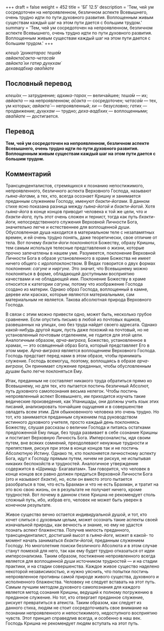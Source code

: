 +++
draft = false
weight = 452
title = 'БГ 12.5'
description = 'Тем, чей ум сосредоточен на непроявленном, безличном аспекте Всевышнего, очень трудно идти по пути духовного развития. Воплощенным живым существам каждый шаг на этом пути дается с большим трудом.'
summary = 'Тем, чей ум сосредоточен на непроявленном, безличном аспекте Всевышнего, очень трудно идти по пути духовного развития. Воплощенным живым существам каждый шаг на этом пути дается с большим трудом.'
+++

_клеш́о ’дхикатарас теша̄м  
авйакта̄сакта-четаса̄м  
авйакта̄ хи гатир дух̣кхам̇  
дехавадбхир ава̄пйате_

## Пословный перевод

_клеш́ах̣_ — затруднение; _адхика_\-_тарах̣_ — величайшее; _теша̄м_ — их; _авйакта_ — на непроявленном; _а̄сакта_ — сосредоточен; _четаса̄м_ — тех, ум которых; _авйакта̄_ — непроявленный; _хи_ — безусловно; _гатих̣_ — продвижение; _дух̣кхам_ — трудно; _деха_\-_вадбхих̣_ — воплощенными; _ава̄пйате_ — достигается.

## Перевод

**Тем, чей ум сосредоточен на непроявленном, безличном аспекте Всевышнего, очень трудно идти по пути духовного развития. Воплощенным живым существам каждый шаг на этом пути дается с большим трудом.**

## Комментарий

Трансценденталистов, стремящихся к познанию непостижимого, непроявленного, безличного аспекта Верховного Господа, называют _гьяна-йогами,_ а тех, кто, всегда осознает Кришну и занимается преданным служением Господу, именуют _бхакти-йогами_. В данном стихе ясно показана разница между _гьяна-йогой_ и _бхакти-йогой_. Хотя _гьяна-йога_ в конце концов приводит человека к той же цели, что и _бхакти-йога,_ путь этот очень сложен и тернист, тогда как путь _бхакти-йоги,_ непосредственного служения Верховной Личности Бога, значительно легче и естественнее для воплощенной души. Обусловленная душа находится в материальном теле с незапамятных времен, и ей очень трудно понять, даже теоретически, свое отличие от тела. Вот почему _бхакти-йоги_ поклоняются Божеству, образу Кришны, тем самым используя телесные представления о жизни, которые прочно запечатлены в нашем уме. Разумеется, поклонение Верховной Личности Бога в образе установленного в храме Божества не имеет ничего общего с идолопоклонством. В Ведах говорится о двух формах поклонения: _сагуне_ и _ниргуне._ Это значит, что Всевышнему можно поклоняться в форме, обладающей доступными восприятию качествами и не обладающей ими. Поклонение Божеству в храме относится к категории _сагуны,_ потому что изображение Господа создано из материи. Однако образ Господа, воплощенный в камне, дереве или красках, которые являются материальными, сам материальным не является. Такова абсолютная природа Верховного Господа.

В связи с этим можно привести одно, может быть, несколько грубое сравнение. Если опустить письмо в любой из почтовых ящиков, развешанных на улицах, оно без труда найдет своего адресата. Однако какой-нибудь другой ящик, пусть даже похожий на почтовый, но не установленный почтовым отделением, не годится для этой цели. Аналогичным образом, _арча-виграха,_ Божество, установленное в храмах, — это освященный образ Бога, который представляет Его в этом мире. _Арча-виграха_ является воплощением Верховного Господа. Господь предстает перед нами в этом образе, чтобы принимать служение. Господь всемогущ, поэтому, воплощаясь в образе _арча-виграхи,_ Он принимает служение преданных, чтобы обусловленным душам было легче поклоняться Ему.

Итак, преданным не составляет никакого труда обратиться прямо ко Всевышнему, но для тех, кто пытается постичь безличный Абсолют, путь духовного самопознания весьма нелегок. Чтобы постичь непроявленный аспект Всевышнего, им приходится изучать такие ведические произведения, как Упанишады, они должны учить язык этих писаний, анализировать тончайшие ощущения и в совершенстве овладеть всем этим. Для обыкновенного человека это очень трудно. Но тот, кто занимается преданным служением под руководством истинного духовного учителя, просто каждый день поклоняясь Божеству, слушая рассказы о величии Господа и питаясь остатками предложенной Ему пищи, без труда развивает в себе сознание Кришны и постигает Верховную Личность Бога. Имперсоналисты, идя своим путем, вне всяких сомнений, преодолевают ненужные трудности и препятствия, рискуя при этом в конце концов так и не постичь Абсолютную Истину. Однако те, кто поклоняется личностному аспекту Бога, идут к Господу прямым путем, ничем не рискуя, не испытывая никаких беспокойств и трудностей. Аналогичное утверждение содержится в «Шримад- Бхагаватам». Там говорится, что человек в конце концов все равно должен предаться Верховной Личности Бога (это и называют _бхакти_), но, если он вместо этого пытается разобраться в том, что есть Брахман и что не есть Брахман, и тратит на это всю свою жизнь, он в результате не получает ничего, кроме трудностей. Вот почему в данном стихе Кришна не рекомендует столь сложный путь, ибо, избрав его, человек не может быть уверен в конечном результате.

Живое существо вечно остается индивидуальной душой, и тот, кто хочет слиться с духовным целым, может осознать такие аспекты своей изначальной природы, как вечность и знание, но ему не удастся познать аспект блаженства. Получив милость преданного, трансценденталист, достигший высот в _гьяна-йоге,_ может в какой- то момент начать заниматься _бхакти-йогой,_ преданным служением Господу. Но многолетние поиски безличного Абсолюта и в этом случае станут помехой для него, так как ему будет трудно отказаться от идеи имперсонализма. Таким образом, постижение непроявленного всегда является для воплощенной души источником трудностей — и на стадии практики, и на стадии совершенства. Каждое живое существо наделено некоторой независимостью, и нужно уяснить, что попытки постичь непроявленное противны самой природе живого существа, духовного и исполненного блаженства. Человеку не следует вставать на этот путь. Самым лучшим методом духовного самопознания для каждого является метод сознания Кришны, ведущий к полному погружению в преданное служение. Но тот, кто отвергает преданное служение, рискует превратиться в атеиста. Таким образом, как следует из данного стиха, людям не стоит сосредоточивать свое внимание на познании непроявленного и непостижимого, недоступного восприятию чувств. Этот принцип справедлив всегда, и особенно в наш век. Господь Кришна не рекомендует людям вступать на этот путь.
